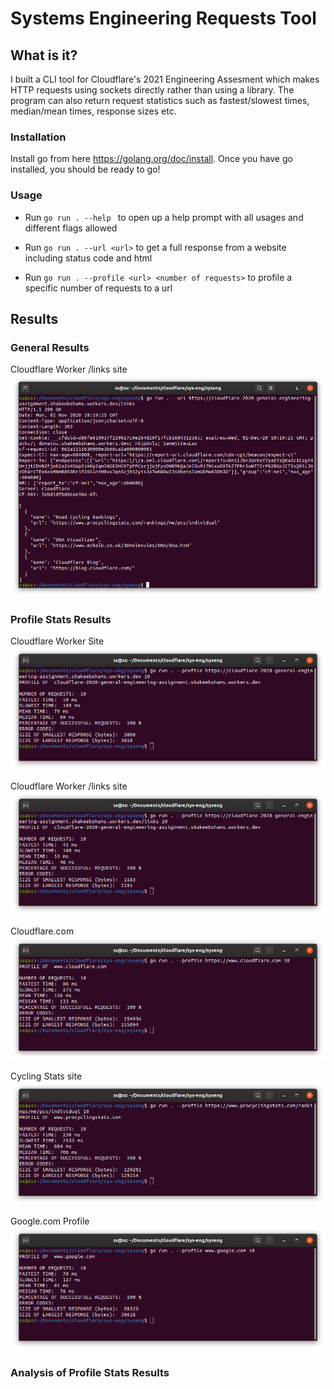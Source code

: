 # Systems Engineering Requests Tool

## What is it?

I built a CLI tool for Cloudflare's 2021 Engineering Assesment which makes HTTP requests using sockets directly rather than using a library. The program can also return request statistics such as fastest/slowest times, median/mean times, response sizes etc.


### Installation
Install go from here https://golang.org/doc/install.
Once you have go installed, you should be ready to go!

### Usage

* Run ```go run . --help ``` to open up a help prompt with all usages and different flags allowed

* Run ```go run . --url <url>``` to get a full response from a website including status code and html

* Run ```go run . --profile <url> <number of requests>``` to profile a specific number of requests to a url

## Results

### General Results

Cloudflare Worker /links site
![workerlinkssite](screenshots/linksGen.png)

### Profile Stats Results
Cloudflare Worker Site
![workersite](screenshots/workerProfile.png)

Cloudflare Worker /links site
![workersite](screenshots/linksProfile.png)

Cloudflare.com
![workersite](screenshots/cloudflareProfile.png)

Cycling Stats site
![cycling ranking profile](screenshots/cyclingProfile.png)

Google.com Profile
![Google Profile](screenshots/googleProfile.png)

### Analysis of Profile Stats Results


